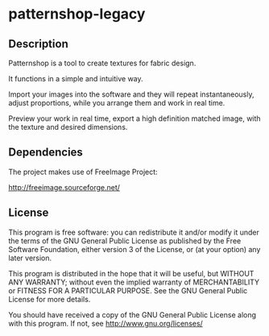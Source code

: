 ﻿# patternshop-legacy

## Description

Patternshop is a tool to create textures for fabric design.

It functions in a simple and intuitive way.

Import your images into the software and they will repeat instantaneously, adjust proportions, while you arrange them and work in real time.

Preview your work in real time, export a high definition matched image, with the texture and desired dimensions.

## Dependencies

The project makes use of FreeImage Project:

http://freeimage.sourceforge.net/

## License

This program is free software: you can redistribute it and/or modify
it under the terms of the GNU General Public License as published by
the Free Software Foundation, either version 3 of the License, or
(at your option) any later version.

This program is distributed in the hope that it will be useful,
but WITHOUT ANY WARRANTY; without even the implied warranty of
MERCHANTABILITY or FITNESS FOR A PARTICULAR PURPOSE.  See the
GNU General Public License for more details.

You should have received a copy of the GNU General Public License
along with this program.  If not, see <http://www.gnu.org/licenses/>

